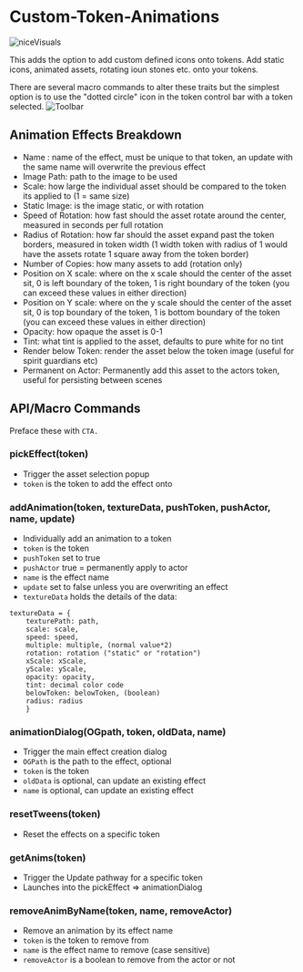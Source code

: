 # Custom-Token-Animations

![niceVisuals](https://github.com/kandashi/Custom-Token-Animations/blob/main/CTA%20full.gif?raw=true)

This adds the option to add custom defined icons onto tokens. Add static icons, animated assets, rotating ioun stones etc. onto your tokens. 

There are several macro commands to alter these traits but the simplest option is to use the "dotted circle" icon in the token control bar with a token selected.
![Toolbar](https://github.com/kandashi/Custom-Token-Animations/blob/main/cta%20demo.PNG?raw=true)

## Animation Effects Breakdown
- Name : name of the effect, must be unique to that token, an update with the same name will overwrite the previous effect
- Image Path: path to the image to be used
- Scale: how large the individual asset should be compared to the token its applied to (1 = same size)
- Static Image: is the image static, or with rotation
- Speed of Rotation: how fast should the asset rotate around the center, measured in seconds per full rotation
- Radius of Rotation: how far should the asset expand past the token borders, measured in token width (1 width token with radius of 1 would have the assets rotate 1 square away from the token border)
- Number of Copies: how many assets to add (rotation only)
- Position on X scale: where on the x scale should the center of the asset sit, 0 is left boundary of the token, 1 is right boundary of the token (you can exceed these values in either direction)
- Position on Y scale: where on the y scale should the center of the asset sit, 0 is top boundary of the token, 1 is bottom boundary of the token (you can exceed these values in either direction)
- Opacity: how opaque the asset is 0-1
- Tint: what tint is applied to the asset, defaults to pure white for no tint
- Render below Token: render the asset below the token image (useful for spirit guardians etc)
- Permanent on Actor: Permanently add this asset to the actors token, useful for persisting between scenes

## API/Macro Commands
Preface these with `CTA.` 
### pickEffect(token)
- Trigger the asset selection popup
- `token` is the token to add the effect onto

### addAnimation(token, textureData, pushToken, pushActor, name, update)
- Individually add an animation to a token
- `token` is the token 
- `pushToken` set to true
- `pushActor` true = permanently apply to actor
- `name` is the effect name
- `update` set to false unless you are overwriting an effect
- `textureData` holds the details of the data:
```
textureData = {
    texturePath: path,
    scale: scale,
    speed: speed,
    multiple: multiple, (normal value*2)
    rotation: rotation ("static" or "rotation")
    xScale: xScale,
    yScale: yScale,
    opacity: opacity,
    tint: decimal color code
    belowToken: belowToken, (boolean)
    radius: radius 
    }
```

### animationDialog(OGpath, token, oldData, name)
- Trigger the main effect creation dialog
- `OGPath` is the path to the effect, optional
- `token` is the token 
- `oldData` is optional, can update an existing effect
- `name` is optional, can update an existing effect

### resetTweens(token)
- Reset the effects on a specific token

### getAnims(token)
- Trigger the Update pathway for a specific token
- Launches into the pickEffect => animationDialog

### removeAnimByName(token, name, removeActor)
- Remove an animation by its effect name
- `token` is the token to remove from
- `name` is the effect name to remove (case sensitive)
- `removeActor` is a boolean to remove from the actor or not
